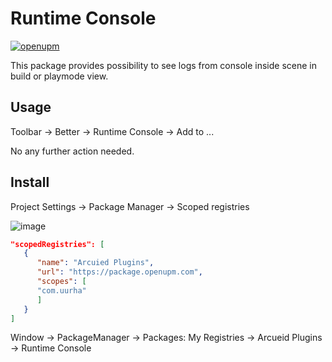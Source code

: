 # Runtime Console

[![openupm](https://img.shields.io/npm/v/com.uurha.betterruntimeconsole?label=openupm&registry_uri=https://package.openupm.com)](https://openupm.com/packages/com.uurha.betterruntimeconsole/)

This package provides possibility to see logs from console inside scene in build or playmode view.

## Usage
Toolbar -> Better -> Runtime Console -> Add to ...

No any further action needed.

## Install

Project Settings -> Package Manager -> Scoped registries
   </br>

![image](https://user-images.githubusercontent.com/22265817/197618796-e4f99403-e119-4f35-8320-b233696496d9.png)

```json
"scopedRegistries": [
   {
      "name": "Arcuied Plugins",
      "url": "https://package.openupm.com",
      "scopes": [
      "com.uurha"
      ]
   }
]
```

Window -> PackageManager -> Packages: My Registries -> Arcueid Plugins -> Runtime Console

